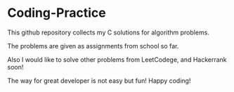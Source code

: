 # Coding-Practice
This github repository collects my C solutions for algorithm problems.

The problems are given as assignments from school so far.

Also I would like to solve other problems from LeetCodege, and Hackerrank soon!

The way for great developer is not easy but fun! Happy coding!
